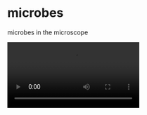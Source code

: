 # microbes
microbes in the microscope

![](https://github.com/zh-wang/microbes/blob/master/microbes.mp4)
